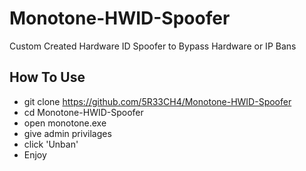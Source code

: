 # Monotone-HWID-Spoofer
Custom Created Hardware ID Spoofer to Bypass Hardware or IP Bans
<br>
## How To Use
* git clone https://github.com/5R33CH4/Monotone-HWID-Spoofer
* cd Monotone-HWID-Spoofer
* open monotone.exe
* give admin privilages
* click 'Unban'
* Enjoy

